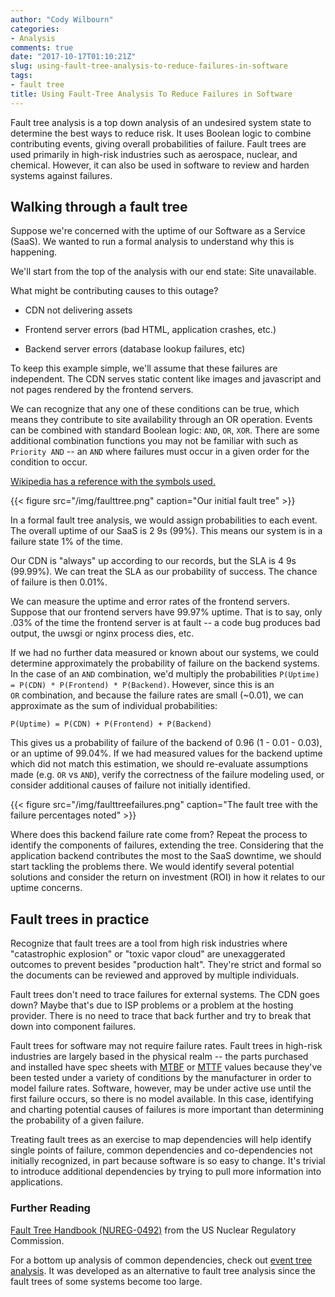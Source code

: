 ```yaml
---
author: "Cody Wilbourn"
categories:
- Analysis
comments: true
date: "2017-10-17T01:10:21Z"
slug: using-fault-tree-analysis-to-reduce-failures-in-software
tags:
- fault tree
title: Using Fault-Tree Analysis To Reduce Failures in Software
---
```


Fault tree analysis is a top down analysis of an undesired system state to determine the best ways to reduce risk. It uses Boolean logic to combine contributing events, giving overall probabilities of failure. Fault trees are used primarily in high-risk industries such as aerospace, nuclear, and chemical. However, it can also be used in software to review and harden systems against failures.


## Walking through a fault tree


Suppose we're concerned with the uptime of our Software as a Service (SaaS). We wanted to run a formal analysis to understand why this is happening.

We'll start from the top of the analysis with our end state: Site unavailable.

What might be contributing causes to this outage?




  * CDN not delivering assets


  * Frontend server errors (bad HTML, application crashes, etc.)


  * Backend server errors (database lookup failures, etc)


To keep this example simple, we'll assume that these failures are independent. The CDN serves static content like images and javascript and not pages rendered by the frontend servers.

We can recognize that any one of these conditions can be true, which means they contribute to site availability through an OR operation. Events can be combined with standard Boolean logic: `AND`, `OR`, `XOR`. There are some additional combination functions you may not be familiar with such as `Priority AND` -- an `AND` where failures must occur in a given order for the condition to occur.

[Wikipedia has a reference with the symbols used.](https://en.wikipedia.org/wiki/Fault_tree_analysis#Graphic_Symbols)

{{< figure src="/img/faulttree.png" caption="Our initial fault tree" >}}

In a formal fault tree analysis, we would assign probabilities to each event. The overall uptime of our SaaS is 2 9s (99%). This means our system is in a failure state 1% of the time.

Our CDN is "always" up according to our records, but the SLA is 4 9s (99.99%). We can treat the SLA as our probability of success. The chance of failure is then 0.01%.

We can measure the uptime and error rates of the frontend servers. Suppose that our frontend servers have 99.97% uptime. That is to say, only .03% of the time the frontend server is at fault -- a code bug produces bad output, the uwsgi or nginx process dies, etc.

If we had no further data measured or known about our systems, we could determine approximately the probability of failure on the backend systems. In the case of an `AND` combination, we'd multiply the probabilities `P(Uptime) = P(CDN) * P(Frontend) * P(Backend)`. However, since this is an `OR` combination, and because the failure rates are small (~0.01), we can approximate as the sum of individual probabilities:

`P(Uptime) = P(CDN) + P(Frontend) + P(Backend)`

This gives us a probability of failure of the backend of 0.96 (1 - 0.01 - 0.03), or an uptime of 99.04%. If we had measured values for the backend uptime which did not match this estimation, we should re-evaluate assumptions made (e.g. `OR` vs `AND`), verify the correctness of the failure modeling used, or consider additional causes of failure not initially identified.

{{< figure src="/img/faulttreefailures.png" caption="The fault tree with the failure percentages noted" >}}

Where does this backend failure rate come from? Repeat the process to identify the components of failures, extending the tree. Considering that the application backend contributes the most to the SaaS downtime, we should start tackling the problems there. We would identify several potential solutions and consider the return on investment (ROI) in how it relates to our uptime concerns.


## Fault trees in practice


Recognize that fault trees are a tool from high risk industries where "catastrophic explosion" or "toxic vapor cloud" are unexaggerated outcomes to prevent besides "production halt". They're strict and formal so the documents can be reviewed and approved by multiple individuals.

Fault trees don't need to trace failures for external systems. The CDN goes down? Maybe that's due to ISP problems or a problem at the hosting provider. There is no need to trace that back further and try to break that down into component failures.

Fault trees for software may not require failure rates. Fault trees in high-risk industries are largely based in the physical realm -- the parts purchased and installed have spec sheets with [MTBF](https://en.wikipedia.org/wiki/Mean_time_between_failures) or [MTTF](https://limblecmms.com/blog/mttr-mtbf-mttf-guide-to-failure-metrics/) values because they've been tested under a variety of conditions by the manufacturer in order to model failure rates. Software, however, may be under active use until the first failure occurs, so there is no model available. In this case, identifying and charting potential causes of failures is more important than determining the probability of a given failure.

Treating fault trees as an exercise to map dependencies will help identify single points of failure, common dependencies and co-dependencies not initially recognized, in part because software is so easy to change. It's trivial to introduce additional dependencies by trying to pull more information into applications.


### Further Reading


[Fault Tree Handbook (NUREG-0492)](https://www.nrc.gov/reading-rm/doc-collections/nuregs/staff/sr0492/) from the US Nuclear Regulatory Commission.

For a bottom up analysis of common dependencies, check out [event tree analysis](https://en.wikipedia.org/wiki/Event_tree_analysis). It was developed as an alternative to fault tree analysis since the fault trees of some systems become too large.
